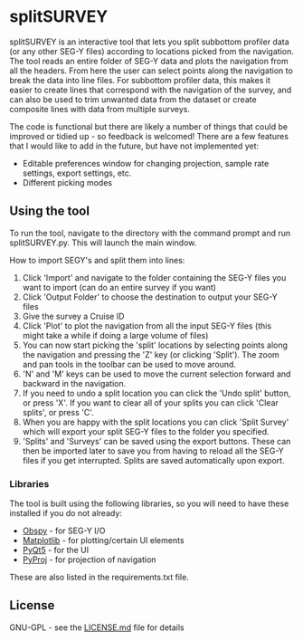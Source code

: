 # splitSURVEY

splitSURVEY is an interactive tool that lets you split subbottom profiler data (or any other SEG-Y files) according to locations picked from the navigation. The tool reads an entire folder of SEG-Y data and plots the navigation from all the headers. From here the user can select points along the navigation to break the data into line files. For subbottom profiler data, this makes it easier to create lines that correspond with the navigation of the survey, and can also be used to trim unwanted data from the dataset or create composite lines with data from multiple surveys.

The code is functional but there are likely a number of things that could be improved or tidied up - so feedback is welcomed! There are a few features that I would like to add in the future, but have not implemented yet:

- Editable preferences window for changing projection, sample rate settings, export settings, etc.
- Different picking modes

## Using the tool

To run the tool, navigate to the directory with the command prompt and run splitSURVEY.py. This will launch the main window.

How to import SEGY's and split them into lines:

1. Click 'Import' and navigate to the folder containing the SEG-Y files you want to import (can do an entire survey if you want)
2. Click 'Output Folder' to choose the destination to output your SEG-Y files
3. Give the survey a Cruise ID
4. Click 'Plot' to plot the navigation from all the input SEG-Y files (this might take a while if doing a large volume of files)
5. You can now start picking the 'split' locations by selecting points along the navigation and pressing the 'Z' key (or clicking 'Split'). The zoom and pan tools in the toolbar can be used to move around.
6. 'N' and 'M' keys can be used to move the current selection forward and backward in the navigation.
7. If you need to undo a split location you can click the 'Undo split' button, or press 'X'. If you want to clear all of your splits you can click 'Clear splits', or press 'C'.
8. When you are happy with the split locations you can click 'Split Survey' which will export your split SEG-Y files to the folder you specified.
9. 'Splits' and 'Surveys' can be saved using the export buttons. These can then be imported later to save you from having to reload all the SEG-Y files if you get interrupted. Splits are saved automatically upon export.

### Libraries

The tool is built using the following libraries, so you will need to have these installed if you do not already:
* [Obspy](http://www.obspy.org) - for SEG-Y I/O
* [Matplotlib](https://matplotlib.org/) - for plotting/certain UI elements
* [PyQt5](https://pypi.org/project/PyQt5/) - for the UI
* [PyProj](https://pypi.org/project/pyproj/) - for projection of navigation

These are also listed in the requirements.txt file.

## License

GNU-GPL - see the [LICENSE.md](LICENSE.md) file for details


